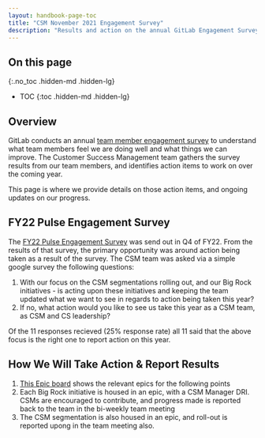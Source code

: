```yaml
---
layout: handbook-page-toc
title: "CSM November 2021 Engagement Survey"
description: "Results and action on the annual GitLab Engagement Survey for Customer Success Managers."
---
```


## On this page

{:.no_toc .hidden-md .hidden-lg}

- TOC
{:toc .hidden-md .hidden-lg}

## Overview

GitLab conducts an annual [team member engagement survey](/handbook/people-group/engagement/) to understand what team members feel we are doing well and what things we can improve. The Customer Success Management team gathers the survey results from our team members, and identifies action items to work on over the coming year.

This page is where we provide details on those action items, and ongoing updates on our progress.

## FY22 Pulse Engagement Survey

The [FY22 Pulse Engagement Survey](/handbook/people-group/engagement/#fy22-pulse-engagement-survey) was send out in Q4 of FY22. From the results of that survey, the primary opportunity was around action being taken as a result of the survey.  The CSM team was asked via a simple google survey the following questions: 

1. With our focus on the CSM segmentations rolling out, and our Big Rock initiatives - is acting upon these initiatives and keeping the team updated what we want to see in regards to action being taken this year?
1. If no, what action would you like to see us take this year as a CSM team, as CSM and CS leadership?

Of the 11 responses recieved (25% response rate) all 11 said that the above focus is the right one to report action on this year. 

## How We Will Take Action & Report Results

1. [This Epic board](https://gitlab.com/groups/gitlab-com/customer-success/-/epic_boards/14748?label_name[]=TAM) shows the relevant epics for the following points
1. Each Big Rock initiative is housed in an epic, with a CSM Manager DRI.  CSMs are encouraged to contribute, and progress made is reported back to the team in the bi-weekly team meeting
1. The CSM segmentation is also housed in an epic, and roll-out is reported upong in the team meeting also. 



